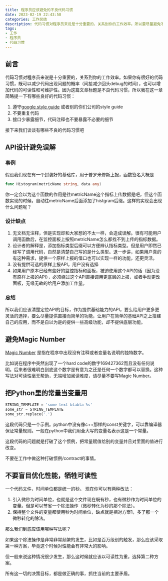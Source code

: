 ```yaml
---
title: 程序员应该避免的不良代码习惯
date: 2023-02-19 22:43:58
categories: 工作总结
description: 代码习惯对程序员来说是十分重要的，关系到你的工作效率。所以要尽量避免不良代码习惯
tags:
- 工作
- 程序员
- 代码习惯
---
```


## 前言

代码习惯对程序员来说是十分重要的，关系到你的工作效率。如果你有很好的代码习惯，既可以减少代码出现问题的概率（间接减少回头debug的时间），也可以增加代码的可读性和可维护性。因为这篇文章标题是不良代码习惯，所以我在这一章简略提一下有哪些良好的代码习惯：

1. 遵守[google style guide](https://google.github.io/styleguide/) 或者别的你们公司的style guide
2. 不要重复代码
3. 接口少暴露细节，代码注释也不要暴露不必要的细节

接下来我们谈谈有哪些不良的代码习惯吧

## API设计避免误解

### 事例

假设我们现在有一个封装好的基础库，用于普罗米修斯上报，函数签名大概是

```go
func Histogram(metricName string, data any)
```

你一定会以为这个函数的作用是往metricName这个指标上传数据是吧，但这个函数实现的时候，自动往metricName后面添加了histgram后缀。这样的实现会出现什么问题呢？

### 设计缺点

1. 无文档无注释，但是实现却和大家想的不太一样，会造成误解。很有可能用户调用函数后，在监控面板上按照metricName怎么都找不到上传的指标数据。
2. 设计者的解释是，添加指标类型后缀可以方便辨认指标类型。但是用户即然已经写了调用代码，自然是清楚自己写的是什么类型。退一步讲，如果用户真的有这种需求，提供一个原样上报的借口也可以实现一样的功能，还更灵活。
3. 没有提供可选的原样上报API，用户没有选择
4. 如果用户原本已经有些好的监控指标和面板，被迫使用这个API的话（因为没有原样上报的API），必须绕过这个API直接调用更底层的上报，或者手动更改面板，无缘无故的给用户添加工作量。

### 总结

所以我们应该清楚定位API的目标，作为提供基础能力的API，要么给用户更多更灵活的选择，要么尽量提供直接而简单的功能，让用户在简单的基础API之上搭建自己的应用，而不是自以为是的提供一些高级功能，却不提供底层功能。

## 避免Magic Number

[Magic Number](https://zh.wikipedia.org/wiki/%E9%AD%94%E8%A1%93%E6%95%B8%E5%AD%97_(%E7%A8%8B%E5%BC%8F%E8%A8%AD%E8%A8%88)) 是指在程序中出现没有注释或者变量名说明的独特数字。

比如说在程序中突然出现了一个hard code的数字169427362而且没有任何说明。后来者很难明白到底这个数字是有意为之还是任何一个数字都可以替换。这种写法对可读性毫无帮助，无端增加阅读难度，请尽量不要写Magic Number。

## 把Python里的常量当变量用

```python
STRING_TEMPLATE = 'some text blabla %s'
some_str = STRING_TEMPLATE
some_str.replace('.')
```

这段代码只是一个示例。python中没有像c++那样的const关键字，可以靠编译器保证常量规则。一般在python中我们用全大写的变量名表示这是一个常量。

这段代码的问题就是打破了这个惯例，把常量赋值给别的变量并且对里面的值进行改变。

不要在工作中做这种打破惯例/contract的事情。

## 不要盲目优化性能，牺牲可读性

一个代码文件，时间单位都是统一的秒。
现在你可以有两种改法：

1. 引入微秒为时间单位，也就是这个文件现在既有秒，也有微秒作为时间单位的变量。但是可以节省一个除法操作（微秒转化为秒的那个除法）。
2. 保持整个文件的变量都使用秒为时间单位，缺点就是相对方案1，多了那一个微秒转化的除法。

那么我们到底应该用哪种写法呢？

如果这个除法操作是非常非常频繁的发生，比如是百万级别的触发，那么应该采取第一种方案，毕竟这个时候对性能会有非常大的影响。

但一般来说这种情况很少发生，那么这时候就应该以可读性为重，选择第二种方案。

所有这一切的决策目标，都是做正确的事，抓住当前的主要矛盾。
